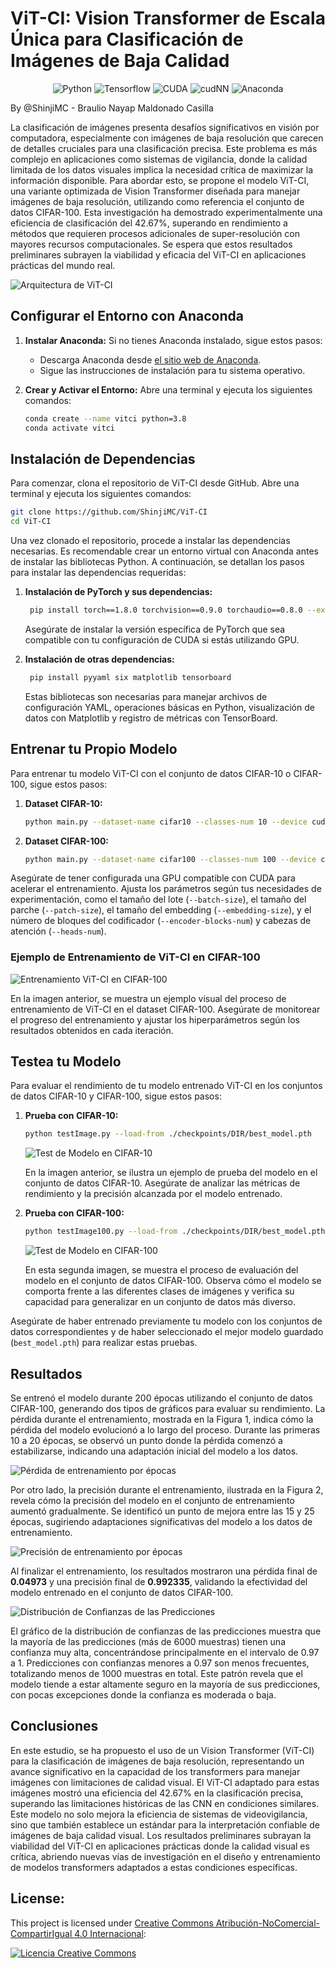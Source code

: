 # ViT-CI: Vision Transformer de Escala Única para Clasificación de Imágenes de Baja Calidad

<div style="text-align: center;">

![Python](https://img.shields.io/badge/python-4584B6?style=for-the-badge&logo=python&logoColor=white)
![Tensorflow](https://img.shields.io/badge/tensorflow-FF6600.svg?style=for-the-badge&logo=tensorflow&logoColor=white)
![CUDA](https://img.shields.io/badge/CUDA-76B900.svg?style=for-the-badge&logo=nvidia&logoColor=white)
![cudNN](https://img.shields.io/badge/cudnn-619603.svg?style=for-the-badge&logo=nvidia&logoColor=white)
![Anaconda](https://img.shields.io/badge/anaconda-44A833.svg?style=for-the-badge&logo=anaconda&logoColor=white)

</div>

By @ShinjiMC - Braulio Nayap Maldonado Casilla

La clasificación de imágenes presenta desafíos significativos en visión por computadora, especialmente con imágenes de baja resolución que carecen de detalles cruciales para una clasificación precisa. Este problema es más complejo en aplicaciones como sistemas de vigilancia, donde la calidad limitada de los datos visuales implica la necesidad crítica de maximizar la información disponible. Para abordar esto, se propone el modelo ViT-CI, una variante optimizada de Vision Transformer diseñada para manejar imágenes de baja resolución, utilizando como referencia el conjunto de datos CIFAR-100. Esta investigación ha demostrado experimentalmente una eficiencia de clasificación del 42.67\%, superando en rendimiento a métodos que requieren procesos adicionales de super-resolución con mayores recursos computacionales. Se espera que estos resultados preliminares subrayen la viabilidad y eficacia del ViT-CI en aplicaciones prácticas del mundo real.

![Arquitectura de ViT-CI](.Captures/arquitecture.png)

## Configurar el Entorno con Anaconda

1. **Instalar Anaconda:**
   Si no tienes Anaconda instalado, sigue estos pasos:

   - Descarga Anaconda desde [el sitio web de Anaconda](https://www.anaconda.com/products/distribution).
   - Sigue las instrucciones de instalación para tu sistema operativo.

2. **Crear y Activar el Entorno:**
   Abre una terminal y ejecuta los siguientes comandos:
   ```bash
   conda create --name vitci python=3.8
   conda activate vitci
   ```

## Instalación de Dependencias

Para comenzar, clona el repositorio de ViT-CI desde GitHub. Abre una terminal y ejecuta los siguientes comandos:

```bash
git clone https://github.com/ShinjiMC/ViT-CI
cd ViT-CI
```

Una vez clonado el repositorio, procede a instalar las dependencias necesarias. Es recomendable crear un entorno virtual con Anaconda antes de instalar las bibliotecas Python. A continuación, se detallan los pasos para instalar las dependencias requeridas:

1. **Instalación de PyTorch y sus dependencias:**

   ```bash
    pip install torch==1.8.0 torchvision==0.9.0 torchaudio==0.8.0 --extra-index-url https://download.pytorch.org/whl/cu111
   ```

   Asegúrate de instalar la versión específica de PyTorch que sea compatible con tu configuración de CUDA si estás utilizando GPU.

2. **Instalación de otras dependencias:**

   ```bash
    pip install pyyaml six matplotlib tensorboard
   ```

   Estas bibliotecas son necesarias para manejar archivos de configuración YAML, operaciones básicas en Python, visualización de datos con Matplotlib y registro de métricas con TensorBoard.

## Entrenar tu Propio Modelo

Para entrenar tu modelo ViT-CI con el conjunto de datos CIFAR-10 o CIFAR-100, sigue estos pasos:

1. **Dataset CIFAR-10:**

   ```bash
   python main.py --dataset-name cifar10 --classes-num 10 --device cuda --epoch 200 --batch-size 128 --patch-size 16 --embedding-size 768 --encoder-blocks-num 12 --heads-num 12
   ```

2. **Dataset CIFAR-100:**
   ```bash
   python main.py --dataset-name cifar100 --classes-num 100 --device cuda --epoch 200 --batch-size 128 --patch-size 16 --embedding-size 768 --encoder-blocks-num 12 --heads-num 12
   ```

Asegúrate de tener configurada una GPU compatible con CUDA para acelerar el entrenamiento. Ajusta los parámetros según tus necesidades de experimentación, como el tamaño del lote (`--batch-size`), el tamaño del parche (`--patch-size`), el tamaño del embedding (`--embedding-size`), y el número de bloques del codificador (`--encoder-blocks-num`) y cabezas de atención (`--heads-num`).

### Ejemplo de Entrenamiento de ViT-CI en CIFAR-100

![Entrenamiento ViT-CI en CIFAR-100](.Captures/execution.png)

En la imagen anterior, se muestra un ejemplo visual del proceso de entrenamiento de ViT-CI en el dataset CIFAR-100. Asegúrate de monitorear el progreso del entrenamiento y ajustar los hiperparámetros según los resultados obtenidos en cada iteración.

## Testea tu Modelo

Para evaluar el rendimiento de tu modelo entrenado ViT-CI en los conjuntos de datos CIFAR-10 y CIFAR-100, sigue estos pasos:

1. **Prueba con CIFAR-10:**

   ```bash
   python testImage.py --load-from ./checkpoints/DIR/best_model.pth
   ```

   ![Test de Modelo en CIFAR-10](.Captures/test_10.png)

   En la imagen anterior, se ilustra un ejemplo de prueba del modelo en el conjunto de datos CIFAR-10. Asegúrate de analizar las métricas de rendimiento y la precisión alcanzada por el modelo entrenado.

2. **Prueba con CIFAR-100:**

   ```bash
   python testImage100.py --load-from ./checkpoints/DIR/best_model.pth
   ```

   ![Test de Modelo en CIFAR-100](.Captures/test_100.png)

   En esta segunda imagen, se muestra el proceso de evaluación del modelo en el conjunto de datos CIFAR-100. Observa cómo el modelo se comporta frente a las diferentes clases de imágenes y verifica su capacidad para generalizar en un conjunto de datos más diverso.

Asegúrate de haber entrenado previamente tu modelo con los conjuntos de datos correspondientes y de haber seleccionado el mejor modelo guardado (`best_model.pth`) para realizar estas pruebas.

## Resultados

Se entrenó el modelo durante 200 épocas utilizando el conjunto de datos CIFAR-100, generando dos tipos de gráficos para evaluar su rendimiento. La pérdida durante el entrenamiento, mostrada en la Figura 1, indica cómo la pérdida del modelo evolucionó a lo largo del proceso. Durante las primeras 10 a 20 épocas, se observó un punto donde la pérdida comenzó a estabilizarse, indicando una adaptación inicial del modelo a los datos.

![Pérdida de entrenamiento por épocas](.Captures/perdida.png)

Por otro lado, la precisión durante el entrenamiento, ilustrada en la Figura 2, revela cómo la precisión del modelo en el conjunto de entrenamiento aumentó gradualmente. Se identificó un punto de mejora entre las 15 y 25 épocas, sugiriendo adaptaciones significativas del modelo a los datos de entrenamiento.

![Precisión de entrenamiento por épocas](.Captures/accuracy.png)

Al finalizar el entrenamiento, los resultados mostraron una pérdida final de **0.04973** y una precisión final de **0.992335**, validando la efectividad del modelo entrenado en el conjunto de datos CIFAR-100.

![Distribución de Confianzas de las Predicciones](.Captures/confidence_distribution.png)

El gráfico de la distribución de confianzas de las predicciones muestra que la mayoría de las predicciones (más de 6000 muestras) tienen una confianza muy alta, concentrándose principalmente en el intervalo de 0.97 a 1. Predicciones con confianzas menores a 0.97 son menos frecuentes, totalizando menos de 1000 muestras en total. Este patrón revela que el modelo tiende a estar altamente seguro en la mayoría de sus predicciones, con pocas excepciones donde la confianza es moderada o baja.

## Conclusiones

En este estudio, se ha propuesto el uso de un Vision Transformer (ViT-CI) para la clasificación de imágenes de baja resolución, representando un avance significativo en la capacidad de los transformers para manejar imágenes con limitaciones de calidad visual. El ViT-CI adaptado para estas imágenes mostró una eficiencia del 42.67% en la clasificación precisa, superando las limitaciones históricas de las CNN en condiciones similares. Este modelo no solo mejora la eficiencia de sistemas de videovigilancia, sino que también establece un estándar para la interpretación confiable de imágenes de baja calidad visual. Los resultados preliminares subrayan la viabilidad del ViT-CI en aplicaciones prácticas donde la calidad visual es crítica, abriendo nuevas vías de investigación en el diseño y entrenamiento de modelos transformers adaptados a estas condiciones específicas.

## License:

This project is licensed under [Creative Commons Atribución-NoComercial-CompartirIgual 4.0 Internacional](http://creativecommons.org/licenses/by-nc-sa/4.0/):

<a rel="license" href="http://creativecommons.org/licenses/by-nc-sa/4.0/">
  <img alt="Licencia Creative Commons" style="border-width:0" src="https://i.creativecommons.org/l/by-nc-sa/4.0/88x31.png" />
</a>
